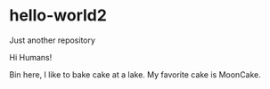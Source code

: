 # hello-world2
Just another repository

Hi Humans!

Bin here, I like to bake cake at a lake.
My favorite cake is MoonCake.
